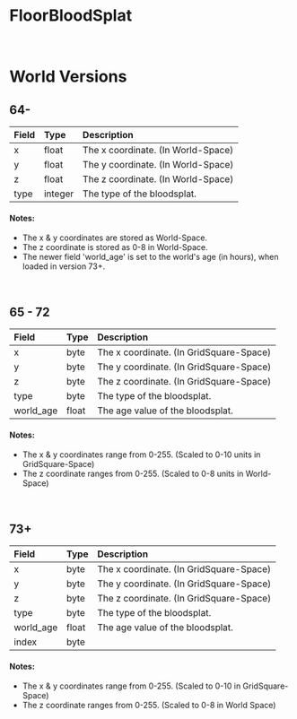# FloorBloodSplat

<br>

# World Versions

## 64-

| Field | Type    | Description                        |
| :---- | :------ | :--------------------------------- |
| x     | float   | The x coordinate. (In World-Space) |
| y     | float   | The y coordinate. (In World-Space) |
| z     | float   | The z coordinate. (In World-Space) |
| type  | integer | The type of the bloodsplat.        |

#### Notes:

-   The x & y coordinates are stored as World-Space.
-   The z coordinate is stored as 0-8 in World-Space.
-   The newer field 'world_age' is set to the world's age (in hours), when loaded in version 73+.

<br>

## 65 - 72

| Field     | Type  | Description                             |
| :-------- | :---- | :-------------------------------------- |
| x         | byte  | The x coordinate. (In GridSquare-Space) |
| y         | byte  | The y coordinate. (In GridSquare-Space) |
| z         | byte  | The z coordinate. (In GridSquare-Space) |
| type      | byte  | The type of the bloodsplat.             |
| world_age | float | The age value of the bloodsplat.        |

#### Notes:

-   The x & y coordinates range from 0-255. (Scaled to 0-10 units in GridSquare-Space)
-   The z coordinate ranges from 0-255. (Scaled to 0-8 units in World-Space)

<br>

## 73+

| Field     | Type  | Description                             |
| :-------- | :---- | :-------------------------------------- |
| x         | byte  | The x coordinate. (In GridSquare-Space) |
| y         | byte  | The y coordinate. (In GridSquare-Space) |
| z         | byte  | The z coordinate. (In GridSquare-Space) |
| type      | byte  | The type of the bloodsplat.             |
| world_age | float | The age value of the bloodsplat.        |
| index     | byte  |                                         |

#### Notes:

-   The x & y coordinates range from 0-255. (Scaled to 0-10 in GridSquare-Space)
-   The z coordinate ranges from 0-255. (Scaled to 0-8 in World Space)
